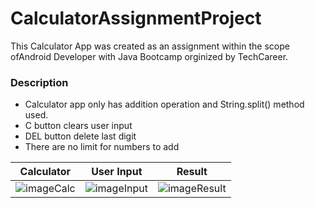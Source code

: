 # CalculatorAssignmentProject
This Calculator App was created as an assignment within the scope ofAndroid Developer with Java Bootcamp orginized by TechCareer.

### Description
- Calculator app only has addition operation and String.split() method used.
- C button clears user input
- DEL button delete last digit
- There are no limit for numbers to add

| Calculator | User Input| Result |
| ------------- | ------------- | ------------- |
| ![imageCalc](https://user-images.githubusercontent.com/98642848/171183206-c8b88676-b488-45d2-b34d-b17342687ba5.png) | ![imageInput](https://user-images.githubusercontent.com/98642848/171183201-1cc9ef13-a3d7-4d8f-99c5-1c22f2e60a6f.png) | ![imageResult](https://user-images.githubusercontent.com/98642848/171183212-ef6154be-dd93-4a67-831d-787eea279fcf.png) |

